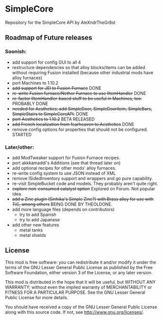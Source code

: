 SimpleCore
==========

Repository for the SimpleCore API by AleXndrTheGr8st


Roadmap of Future releases
--------------------------

### Soonish:

- add support for config GUI to all 4
- restructure dependencies so that alloy blocks/items can be added without
requiring Fusion installed (because other industrial mods have alloy furnaces)
- port Machines to 1.10.2
- ~~add support for JEI to Fusion Furnace~~ DONE
- ~~re-write Fusion furnace/Nether Furnace to use IItemHandler~~ DONE
- ~~re-factor IItemHandler-based stuff to be useful in Machines, too.~~ PROBABLY DONE
- ~~needed for Aesthetics: add SimpleDoor, SimpleDoorItem, SimpleBars, SimpleStairs to SimpleCoreAPI.~~ DONE
- ~~port Aesthetics to 1.10.2~~ BETA RELEASED
- ~~add French localization from fearheaven to Aesthetics~~ DONE
- remove config options for properties that should not be configured. STARTED 

### Later/other:

- add ModTweaker support for Fusion Furnace recipes.
- port akkkamaddi's Additions (see that thread later on)
- add optional recipes for other mods' alloy furnaces.
- re-write config system to use JSON instead of XML
- remove ISidedInventory support and wrappers and go pure capability.
- re-visit SimpleBucket code and models. They probably aren't quite right.
- ~~explore non-consumed catalyst option~~ Explored on Forum. Not popular idea.
- ~~add a Zinc plugin (Sinhika's Simple Zinc?) with Brass alloy for use with
TiC, among others~~ BEING DONE BY THEOLDONE.
- add more language files (depends on contributors)
  + try to add Spanish
  + try to add Japanese
- add other new features
  + metal tanks
  + metal shields

License
-------

This mod is free software: you can redistribute it and/or modify it under the
terms of the GNU Lesser General Public License as published by the Free
Software Foundation, either version 3 of the License, or any later version.

This mod is distributed in the hope that it will be useful, but WITHOUT ANY
WARRANTY; without even the implied warranty of MERCHANTABILITY or FITNESS FOR A
PARTICULAR PURPOSE.  See the GNU Lesser General Public License for more
details.

You should have received a copy of the GNU Lesser General Public License along
with this source code.  If not, see <http://www.gnu.org/licenses/>.
